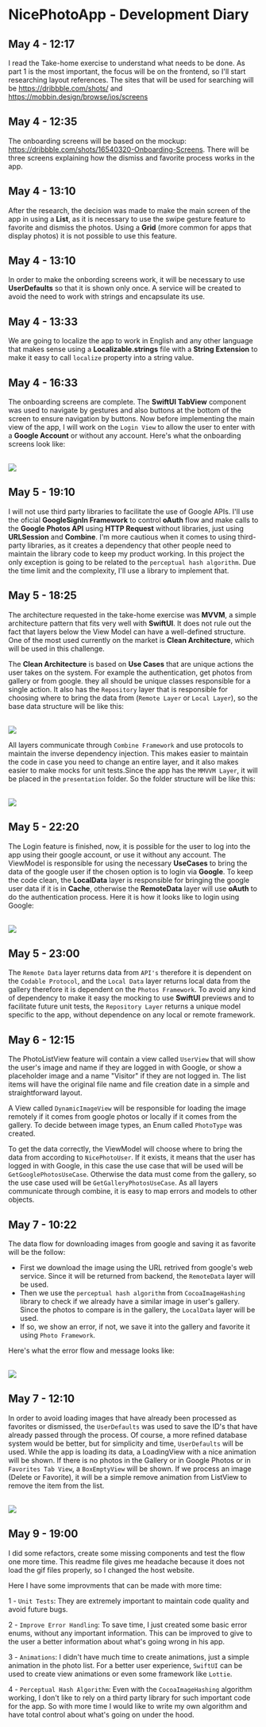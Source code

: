 # NicePhotoApp - Development Diary

## May 4 - 12:17

I read the Take-home exercise to understand what needs to be done. As part 1 is the most important, the focus will be on the frontend, so I'll start researching layout references. The sites that will be used for searching will be https://dribbble.com/shots/ and https://mobbin.design/browse/ios/screens

## May 4 - 12:35

The onboarding screens will be based on the mockup: https://dribbble.com/shots/16540320-Onboarding-Screens. There will be three screens explaining how the dismiss and favorite process works in the app.

## May 4 - 13:10

After the research, the decision was made to make the main screen of the app in using a **List**, as it is necessary to use the swipe gesture feature to favorite and dismiss the photos. Using a **Grid** (more common for apps that display photos) it is not possible to use this feature.

## May 4 - 13:10

In order to make the onbording screens work, it will be necessary to use **UserDefaults** so that it is shown only once. A service will be created to avoid the need to work with strings and encapsulate its use.

## May 4 - 13:33

We are going to localize the app to work in English and any other language that makes sense using a **Localizable.strings** file with a **String Extension** to make it easy to call `localize` property into a string value.

## May 4 - 16:33

The onboarding screens are complete. The **SwiftUI TabView** component was used to navigate by gestures and also buttons at the bottom of the screen to ensure navigation by buttons. Now before implementing the main view of the app, I will work on the `Login View` to allow the user to enter with a **Google Account** or without any account. Here's what the onboarding screens look like: 

<br/>

<img src="https://i.imgur.com/7Grwf0f.gif"/>

<br/> 

## May 5 - 19:10

I will not use third party libraries to facilitate the use of Google APIs. I'll use the oficial **GoogleSignIn Framework** to control **oAuth** flow and make calls to the **Google Photos API** using **HTTP Request** without libraries, just using **URLSession** and **Combine**. I'm more cautious when it comes to using third-party libraries, as it creates a dependency that other people need to maintain the library code to keep my product working. In this project the only exception is going to be related to the `perceptual hash algorithm`. Due the time limit and the complexity, I'll use a library to implement that.

## May 5 - 18:25

The architecture requested in the take-home exercise was **MVVM**, a simple architecture pattern that fits very well with **SwiftUI**. It does not rule out the fact that layers below the View Model can have a well-defined structure. One of the most used currently on the market is **Clean Architecture**, which will be used in this challenge.

The **Clean Architecture** is based on **Use Cases** that are unique actions the user takes on the system. For example the authentication, get photos from gallery or from google. they all should be unique classes responsible for a single action.
It also has the `Repository` layer that is responsible for choosing where to bring the data from (`Remote Layer` or `Local Layer`), so the base data structure will be like this: 

<br/> 

<img src="https://i.imgur.com/7XbFpCD.png"/>

 <br/> 

 All layers communicate through `Combine Framework` and use protocols to maintain the inverse dependency injection. This makes easier to maintain the code in case you need to change an entire layer, and it also makes easier to make mocks for unit tests.Since the app has the `MMVVM Layer`, it will be placed in the `presentation` folder. So the folder structure will be like this: 
 
<br/>

<img src="https://i.imgur.com/RlL8ifh.png"/>

<br/> 

## May 5 - 22:20

The Login feature is finished, now, it is possible for the user to log into the app using their google account, or use it without any account. The ViewModel is responsible for using the necessary **UseCases** to bring the data of the google user if the chosen option is to login via **Google**.
To keep the code clean, the **LocalData** layer is responsible for bringing the google user data if it is in **Cache**, otherwise the **RemoteData** layer will use **oAuth** to do the authentication process. Here it is how it looks like to login using Google:

<br/>

<img src="https://s8.gifyu.com/images/Screen-Recording-2022-05-09-at-18.30.38.gif"/>

<br/>

## May 5 - 23:00

The `Remote Data` layer returns data from `API's` therefore it is dependent on the `Codable Protocol`, and the `Local Data` layer returns local data from the gallery therefore it is dependent on the `Photos Framework`. To avoid any kind of dependency to make it easy the mocking to use **SwiftUI** previews and to facilitate future unit tests, the `Repository Layer` returns a unique model specific to the app, without dependence on any local or remote framework.

## May 6 - 12:15

The PhotoListView feature will contain a view called `UserView` that will show the user's image and name if they are logged in with Google, or show a placeholder image and a name "Visitor" if they are not logged in. The list items will have the original file name and file creation date in a simple and straightforward layout.

A View called `DynamicImageView` will be responsible for loading the image remotely if it comes from google photos or locally if it comes from the gallery. To decide between image types, an Enum called `PhotoType` was created.

To get the data correctly, the ViewModel will choose where to bring the data from according to `NicePhotoUser`. If it exists, it means that the user has logged in with Google, in this case the use case that will be used will be `GetGooglePhotosUseCase`. Otherwise the data must come from the gallery, so the use case used will be `GetGalleryPhotosUseCase`. As all layers communicate through combine, it is easy to map errors and models to other objects.

## May 7 - 10:22

The data flow for downloading images from google and saving it as favorite will be the follow: 
 * First we download the image using the URL retrived from google's web service. Since it will be returned from backend, the `RemoteData` layer will be used.
 * Then we use the `perceptual hash algorithm` from `CocoaImageHashing` library to check if we already have a similar image in user's gallery. Since the photos to compare is in the gallery, the `LocalData` layer will be used.
 * If so, we show an error, if not, we save it into the gallery and favorite it using `Photo Framework`.

Here's what the error flow and message looks like:

<br/>

<img src="https://s8.gifyu.com/images/Screen-Recording-2022-05-09-at-18.34.02.gif"/>

<br/>

## May 7 - 12:10

In order to avoid loading images that have already been processed as favorites or dismissed, the `UserDefaults` was used to save the ID's that have already passed through the process. Of course, a more refined database system would be better, but for simplicity and time, `UserDefaults` will be used.
While the app is loading its data, a LoadingView with a nice animation will be shown. If there is no photos in the Gallery or in Google Photos or in `Favorites Tab View`, a `BoxEmptyView` will be shown.
If we process an image (Delete or Favorite), it will be a simple remove animation from ListView to remove the item from the list.

<br/> 

<img src="https://s8.gifyu.com/images/Screen-Recording-2022-05-09-at-19.30.57.gif"/>

<br/>

## May 9 - 19:00

I did some refactors, create some missing components and test the flow one more time. This readme file gives me headache because it does not load the gif files properly, so I changed the host website. 

Here I have some improvments that can be made with more time: 

1 - `Unit Tests`: They are extremely important to maintain code quality and avoid future bugs.

2 - `Improve Error Handling`: To save time, I just created some basic error enums, without any important information. This can be improved to give to the user a better information about what's going wrong in his app.

3 - `Animations`: I didn't have much time to create animations, just a simple animation in the photo list. For a better user experience, `SwiftUI` can be used to create view animations or even some framework like `Lottie`.

4 - `Perceptual Hash Algorithm`: Even with the `CocoaImageHashing` algorithm working, I don't like to rely on a third party library for such important code for the app. So with more time I would like to write my own algorithm and have total control about what's going on under the hood.